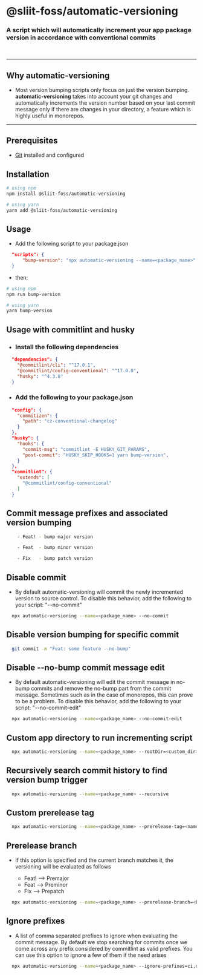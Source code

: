 # @sliit-foss/automatic-versioning

### A script which will automatically increment your app package version in accordance with conventional commits

<br/>

---

## Why automatic-versioning

- Most version bumping scripts only focus on just the version bumping. **automatic-versioning** takes into account your git changes and automatically increments the version number based on your last commit message only if there are changes in your directory, a feature which is highly useful in monorepos.

---

## Prerequisites

- [Git](https://git-scm.com/) installed and configured

## Installation

```bash
# using npm
npm install @sliit-foss/automatic-versioning

# using yarn
yarn add @sliit-foss/automatic-versioning
```

## Usage

- Add the following script to your package.json<br/>

```json
  "scripts": {
      "bump-version": "npx automatic-versioning --name=<package_name>"
  }
```

- then:

```bash
# using npm
npm run bump-version

# using yarn
yarn bump-version
```

## Usage with commitlint and husky<br/>

- ### Install the following dependencies

```json
  "dependencies": {
    "@commitlint/cli": "^17.0.1",
    "@commitlint/config-conventional": "^17.0.0",
    "husky": "^4.3.8"
  }
```

- ### Add the following to your package.json<br/>

```json
  "config": {
    "commitizen": {
      "path": "cz-conventional-changelog"
    }
  },
  "husky": {
    "hooks": {
      "commit-msg": "commitlint -E HUSKY_GIT_PARAMS",
      "post-commit": "HUSKY_SKIP_HOOKS=1 yarn bump-version",
    }
  },
  "commitlint": {
    "extends": [
      "@commitlint/config-conventional"
    ]
  }
```

## Commit message prefixes and associated version bumping

```bash
    - Feat! - bump major version
```

```bash
    - Feat  - bump minor version
```

```bash
    - Fix   - bump patch version
```

## Disable commit <br/>

- By default automatic-versioning will commit the newly incremented version to source control. To disable this behavior, add the following to your script: "--no-commit"<br/>

```bash
  npx automatic-versioning --name=<package_name> --no-commit
```

## Disable version bumping for specific commit<br/>

```bash
  git commit -m "Feat: some feature --no-bump"
```

## Disable --no-bump commit message edit <br/>

- By default automatic-versioning will edit the commit message in no-bump commits and remove the no-bump part from the commit message. Sometimes such as in the case of monorepos, this can prove to be a problem. To disable this behavior, add the following to your script: "--no-commit-edit"<br/>

```bash
  npx automatic-versioning --name=<package_name> --no-commit-edit
```

## Custom app directory to run incrementing script<br/>

```bash
  npx automatic-versioning --name=<package_name> --rootDir=<custom_dir>
```

## Recursively search commit history to find version bump trigger<br/>

```bash
  npx automatic-versioning --name=<package_name> --recursive
```

## Custom prerelease tag<br/>

```bash
  npx automatic-versioning --name=<package_name> --prerelease-tag=<name>
```

## Prerelease branch<br/>

- If this option is specified and the current branch matches it, the versioning will be evaluated as follows <br/>

  - Feat! --> Premajor
  - Feat --> Preminor
  - Fix --> Prepatch

```bash
  npx automatic-versioning --name=<package_name> --prerelease-branch=<branch_name>
```

## Ignore prefixes<br/>

- A list of comma separated prefixes to ignore when evaluating the commit message. By default we stop searching for commits once we come across any prefix considered by commitlint as valid prefixes. You can use this option to ignore a few of them if the need arises<br/>

```bash
  npx automatic-versioning --name=<package_name> --ignore-prefixes=ci,docs
```
